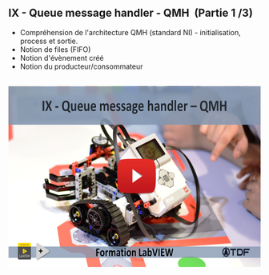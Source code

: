 <h2 dir="auto" id="h_75746598831655196174577"><strong>IX - Queue message handler - QMH&nbsp;&nbsp;</strong><strong>(Partie 1 /3)</strong></h2>

<ul dir="auto">
<li>Compr&eacute;hension de l'architecture QMH (standard NI) - initialisation, process et sortie.</li>
<li>Notion de files (FIFO)</li>
<li>Notion d'&eacute;v&egrave;nement cr&eacute;&eacute;</li>
<li>Notion du producteur/consommateur</li>
</ul>
<p dir="auto"></p>
<p>&nbsp;<a href="https://www.youtube.com/watch?v=2uwfzqSc4uM&t=3s&ab_channel=TechnologiesdeFrance%28TDF%29"><img src="Chapitre IX Youtube.png" width="640" height="362" alt="" style="display: block; margin-left: auto; margin-right: auto;" /></a></p>
